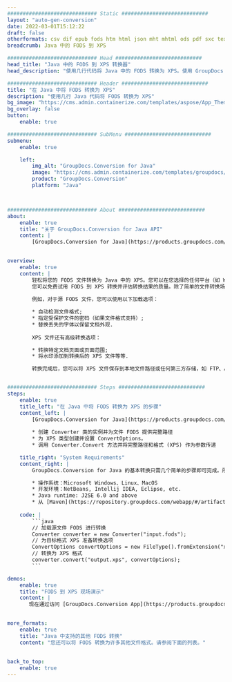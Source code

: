 ```yaml
---
############################# Static ############################
layout: "auto-gen-conversion"
date: 2022-03-01T15:12:22
draft: false
otherformats: csv dif epub fods htm html json mht mhtml ods pdf sxc tex tsv xlam xls xlsb xlsm xlsx xlt xltm xltx xml xps
breadcrumb: Java 中的 FODS 到 XPS

############################# Head ############################
head_title: "Java 中的 FODS 到 XPS 转换器"
head_description: "使用几行代码将 Java 中的 FODS 转换为 XPS。使用 GroupDocs 文档转换 API 转换 160 多种文件格式。"

############################# Header ############################
title: "在 Java 中将 FODS 转换为 XPS"
description: "使用几行 Java 代码将 FODS 转换为 XPS"
bg_image: "https://cms.admin.containerize.com/templates/aspose/App_Themes/V3/images/bg/header1.png"
bg_overlay: false
button:
    enable: true

############################# SubMenu ############################
submenu:
    enable: true

    left:
        img_alt: "GroupDocs.Conversion for Java"
        image: "https://cms.admin.containerize.com/templates/groupdocs/images/product-logos/90x90-noborder/groupdocs-conversion-java.png"
        product: "GroupDocs.Conversion"
        platform: "Java"



############################# About ############################
about:
    enable: true
    title: "关于 GroupDocs.Conversion for Java API"
    content: |
        [GroupDocs.Conversion for Java](https://products.groupdocs.com/conversion/java/)可用于转换Microsoft Word、Excel、PowerPoint、PDF、Visio等格式。 GroupDocs.Conversion 是一个独立的 API，适用于需要高性能的后端和内部系统。它不依赖于任何软件，例如 Microsoft 或 Open Office。
    

overview:
    enable: true
    content: |
        轻松将您的 FODS 文件转换为 Java 中的 XPS。您可以在您选择的任何平台（如 Windows、Linux、macOS）中仅使用几行 Java 代码行。
        您可以免费试用 FODS 到 XPS 转换并评估转换结果的质量。除了简单的文件转换场景，您还可以尝试更高级的选项来加载源 FODS 文件和保存输出 XPS 结果。 
        
        例如，对于源 FODS 文件，您可以使用以下加载选项：

        * 自动检测文件格式;
        * 指定受保护文件的密码（如果文件格式支持）;
        * 替换丢失的字体以保留文档外观.
        
        XPS 文件还有高级转换选项：

        * 转换特定文档页面或页面范围;
        * 将水印添加到转换后的 XPS 文件等等.

        转换完成后，您可以将 XPS 文件保存到本地文件路径或任何第三方存储，如 FTP、Amazon S3、Google Drive、Dropbox 等。请注意 - 将 FODS 转换为 XPS 无需安装任何额外的软件 - 如 MS Office、Open Office、Adobe Acrobat Reader 等。


############################# Steps ############################
steps:
    enable: true
    title_left: "在 Java 中将 FODS 转换为 XPS 的步骤"
    content_left: |
        [GroupDocs.Conversion for Java](https://products.groupdocs.com/conversion/java/) 让开发人员只需几行代码即可轻松地将 FODS 文件转换为 XPS。
        
        * 创建 Converter 类的实例并为文件 FODS 提供完整路径
        * 为 XPS 类型创建并设置 ConvertOptions。
        * 调用 Converter.Convert 方法并将完整路径和格式 (XPS) 作为参数传递

    title_right: "System Requirements"
    content_right: |
        GroupDocs.Conversion for Java 的基本转换只需几个简单的步骤即可完成。所有主要平台和操作系统都支持我们的 API。在执行以下代码之前，请确保您的系统上安装了以下先决条件。

        * 操作系统：Microsoft Windows、Linux、MacOS
        * 开发环境：NetBeans, Intellij IDEA, Eclipse, etc.
        * Java runtime: J2SE 6.0 and above
        * 从 [Maven](https://repository.groupdocs.com/webapp/#/artifacts/browse/tree/General/repo/com/groupdocs/groupdocs-conversion) 获取最新的 GroupDocs.Conversion for Java
         
    code: |
        ```java    
        // 加载源文件 FODS 进行转换
        Converter converter = new Converter("input.fods");
        // 为目标格式 XPS 准备转换选项
        ConvertOptions convertOptions = new FileType().fromExtension("xps").getConvertOptions();
        // 转换为 XPS 格式
        converter.convert("output.xps", convertOptions);
        ```

demos:
    enable: true
    title: "FODS 到 XPS 现场演示"
    content: |
       现在通过访问 [GroupDocs.Conversion App](https://products.groupdocs.app/conversion/family) 网站将 FODS 转换为 XPS。在线演示具有以下优点
          

more_formats:
    enable: true
    title: "Java 中支持的其他 FODS 转换"
    content: "您还可以将 FODS 转换为许多其他文件格式。请参阅下面的列表。"
       
       
back_to_top:
    enable: true
---
```

